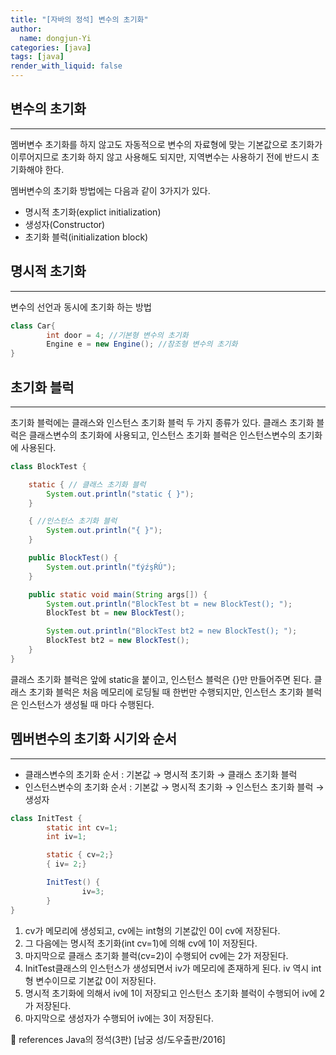 ```yaml
---
title: "[자바의 정석] 변수의 초기화"
author:
  name: dongjun-Yi
categories: [java]
tags: [java]
render_with_liquid: false
---
```

## 변수의 초기화

---

멤버변수 초기화를 하지 않고도 자동적으로 변수의 자료형에 맞는 기본값으로 초기화가 이루어지므로 초기화 하지 않고 사용해도 되지만, 지역변수는 사용하기 전에 반드시 초기화해야 한다.

멤버변수의 초기화 방법에는 다음과 같이 3가지가 있다.

- 명시적 초기화(explict initialization)
- 생성자(Constructor)
- 초기화 블럭(initialization block)

## 명시적 초기화

---

변수의 선언과 동시에 초기화 하는 방법

```java
class Car{
		int door = 4; //기본형 변수의 초기화 
		Engine e = new Engine(); //참조형 변수의 초기화
}
```

## 초기화 블럭

---

초기화 블럭에는 클래스와 인스턴스 초기화 블럭 두 가지 종류가 있다. 클래스 초기화 블럭은 클래스변수의 초기화에 사용되고, 인스턴스 초기화 블럭은 인스턴스변수의 초기화에 사용된다.

```java
class BlockTest {

	static { // 클래스 초기화 블럭
		System.out.println("static { }");
	}

	{ //인스턴스 초기화 블럭
		System.out.println("{ }");
	}

	public BlockTest() {     
		System.out.println("ťýźşŔÚ");
	}

	public static void main(String args[]) {
		System.out.println("BlockTest bt = new BlockTest(); ");
		BlockTest bt = new BlockTest();

		System.out.println("BlockTest bt2 = new BlockTest(); ");
		BlockTest bt2 = new BlockTest();
	}
}
```

클래스 초기화 블럭은 앞에 static을 붙이고, 인스턴스 블럭은 {}만 만들어주면 된다.
클래스 초기화 블럭은 처음 메모리에 로딩될 때 한번만 수행되지만, 인스턴스 초기화 블럭은 인스턴스가 생성될 때 마다 수행된다.

## 멤버변수의 초기화 시기와 순서

---

- 클래스변수의 초기화 순서 : 기본값 → 명시적 초기화 → 클래스 초기화 블럭
- 인스턴스변수의 초기화 순서 : 기본값 → 명시적 초기화 → 인스턴스 초기화 블럭 → 생성자

```java
class InitTest {
		static int cv=1;
		int iv=1;

		static { cv=2;}
		{ iv= 2;}

		InitTest() {
				iv=3;
		}
}
```

1. cv가 메모리에 생성되고, cv에는 int형의 기본값인 0이 cv에 저장된다.
2. 그 다음에는 명시적 초기화(int cv=1)에 의해 cv에 1이 저장된다.
3. 마지막으로 클래스 초기화 블럭(cv=2)이 수행되어 cv에는 2가 저장된다.
4. InitTest클래스의 인스턴스가 생성되면서 iv가 메모리에 존재하게 된다.
iv 역시 int형 변수이므로 기본값 0이 저장된다.
5. 명시적 초기화에 의해서 iv에 1이 저장되고 인스턴스 초기화 블럭이 수행되어 iv에 2가 저장된다.
6. 마지막으로 생성자가 수행되어 iv에는 3이 저장된다.

<aside>
📖 references Java의 정석(3판) [남궁 성/도우출판/2016]

</aside>